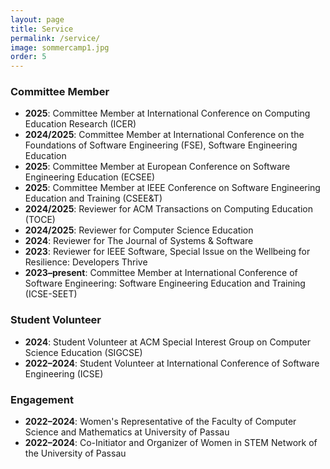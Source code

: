 ```yaml
---
layout: page
title: Service
permalink: /service/
image: sommercamp1.jpg
order: 5
---
```


### Committee Member
- **2025**: Committee Member at International Conference on Computing Education Research (ICER)
- **2024/2025**: Committee Member at International Conference on the Foundations of Software Engineering (FSE), Software Engineering Education
- **2025**: Committee Member at European Conference on Software Engineering Education (ECSEE)
- **2025**: Committee Member at IEEE Conference on Software Engineering Education and Training (CSEE&T)
- **2024/2025**: Reviewer for ACM Transactions on Computing Education (TOCE)
- **2024/2025**: Reviewer for Computer Science Education
- **2024**: Reviewer for The Journal of Systems & Software
- **2023**: Reviewer for IEEE Software, Special Issue on the Wellbeing for Resilience: Developers Thrive
- **2023–present**: Committee Member at International Conference of Software Engineering: Software Engineering Education and Training (ICSE-SEET)

### Student Volunteer
- **2024**: Student Volunteer at ACM Special Interest Group on Computer Science Education (SIGCSE)
- **2022–2024**: Student Volunteer at International Conference of Software Engineering (ICSE)

### Engagement 
- **2022–2024**: Women's Representative of the Faculty of Computer Science and Mathematics at University of Passau
- **2022–2024**: Co-Initiator and Organizer of Women in STEM Network of the University of Passau